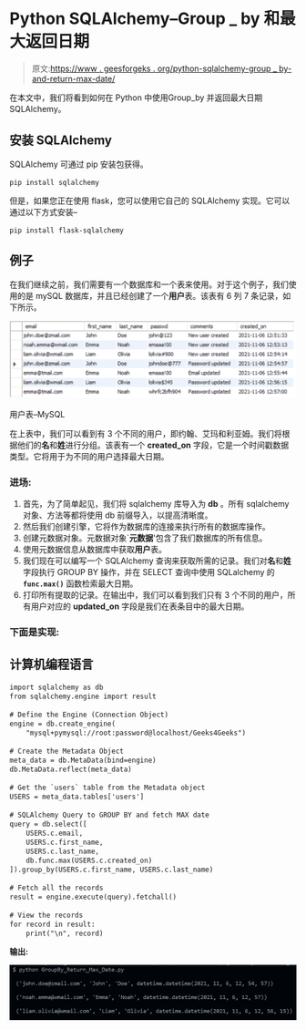 # Python SQLAlchemy–Group _ by 和最大返回日期

> 原文:[https://www . geesforgeks . org/python-sqlalchemy-group _ by-and-return-max-date/](https://www.geeksforgeeks.org/python-sqlalchemy-group_by-and-return-max-date/)

在本文中，我们将看到如何在 Python 中使用Group_by 并返回最大日期 SQLAlchemy。

## 安装 SQLAlchemy

SQLAlchemy 可通过 pip 安装包获得。

```
pip install sqlalchemy
```

但是，如果您正在使用 flask，您可以使用它自己的 SQLAlchemy 实现。它可以通过以下方式安装–

```
pip install flask-sqlalchemy
```

## 例子

在我们继续之前，我们需要有一个数据库和一个表来使用。对于这个例子，我们使用的是 mySQL 数据库，并且已经创建了一个**用户**表。该表有 6 列 7 条记录，如下所示。

![](img/84890cd1ac6502b83c645b59507c0e46.png)

用户表–MySQL

在上表中，我们可以看到有 3 个不同的用户，即约翰、艾玛和利亚姆。我们将根据他们的**名**和**姓**进行分组。该表有一个 **created_on** 字段，它是一个时间戳数据类型。它将用于为不同的用户选择最大日期。

### **进场:**

1.  首先，为了简单起见，我们将 sqlalchemy 库导入为 **db** 。所有 sqlalchemy 对象、方法等都将使用 db 前缀导入，以提高清晰度。
2.  然后我们创建引擎，它将作为数据库的连接来执行所有的数据库操作。
3.  创建元数据对象。元数据对象`**元数据**'包含了我们数据库的所有信息。
4.  使用元数据信息从数据库中获取**用户**表。
5.  我们现在可以编写一个 SQLAlchemy 查询来获取所需的记录。我们对**名**和**姓**字段执行 GROUP BY 操作，并在 SELECT 查询中使用 SQLalchemy 的 **`func.max()`** 函数检索最大日期。
6.  打印所有提取的记录。在输出中，我们可以看到我们只有 3 个不同的用户，所有用户对应的 **updated_on** 字段是我们在表条目中的最大日期。

### **下面是实现:**

## 计算机编程语言

```
import sqlalchemy as db
from sqlalchemy.engine import result

# Define the Engine (Connection Object)
engine = db.create_engine(
    "mysql+pymysql://root:password@localhost/Geeks4Geeks")

# Create the Metadata Object
meta_data = db.MetaData(bind=engine)
db.MetaData.reflect(meta_data)

# Get the `users` table from the Metadata object
USERS = meta_data.tables['users']

# SQLAlchemy Query to GROUP BY and fetch MAX date
query = db.select([
    USERS.c.email,
    USERS.c.first_name,
    USERS.c.last_name,
    db.func.max(USERS.c.created_on)
]).group_by(USERS.c.first_name, USERS.c.last_name)

# Fetch all the records
result = engine.execute(query).fetchall()

# View the records
for record in result:
    print("\n", record)
```

**输出:**

![](img/968d97240b030979415f22b7ce43cd54.png)